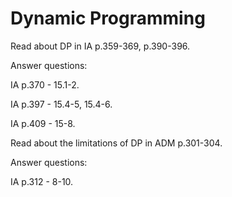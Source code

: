# Dynamic Programming

Read about DP in IA p.359-369, p.390-396.

Answer questions:

IA p.370 - 15.1-2.

IA p.397 - 15.4-5, 15.4-6.

IA p.409 - 15-8.

Read about the limitations of DP in ADM p.301-304.

Answer questions:

IA p.312 - 8-10.

